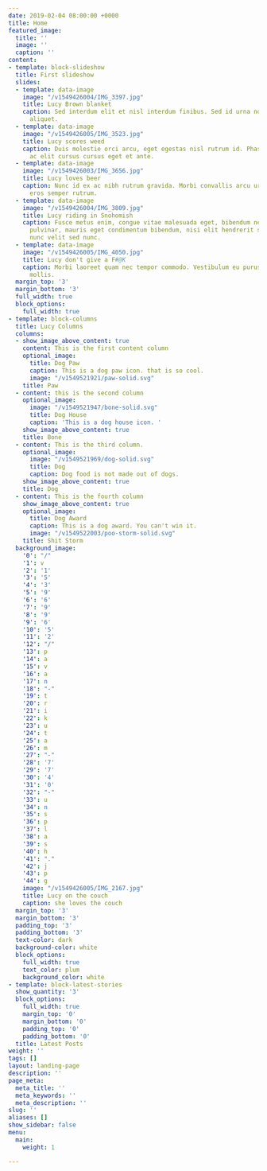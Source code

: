 ```yaml
---
date: 2019-02-04 08:00:00 +0000
title: Home
featured_image:
  title: ''
  image: ''
  caption: ''
content:
- template: block-slideshow
  title: First slideshow
  slides:
  - template: data-image
    image: "/v1549426004/IMG_3397.jpg"
    title: Lucy Brown blanket
    caption: Sed interdum elit et nisl interdum finibus. Sed id urna non augue mattis
      aliquet.
  - template: data-image
    image: "/v1549426005/IMG_3523.jpg"
    title: Lucy scores weed
    caption: Duis molestie orci arcu, eget egestas nisl rutrum id. Phasellus ut massa
      ac elit cursus cursus eget et ante.
  - template: data-image
    image: "/v1549426003/IMG_3656.jpg"
    title: Lucy loves beer
    caption: Nunc id ex ac nibh rutrum gravida. Morbi convallis arcu urna, id finibus
      eros semper rutrum.
  - template: data-image
    image: "/v1549426004/IMG_3809.jpg"
    title: Lucy riding in Snohomish
    caption: Fusce metus enim, congue vitae malesuada eget, bibendum nec sapien. Quisque
      pulvinar, mauris eget condimentum bibendum, nisi elit hendrerit sem, vel varius
      nunc velit sed nunc.
  - template: data-image
    image: "/v1549426005/IMG_4050.jpg"
    title: Lucy don't give a F#@K
    caption: Morbi laoreet quam nec tempor commodo. Vestibulum eu purus vel ante tincidunt
      mollis.
  margin_top: '3'
  margin_bottom: '3'
  full_width: true
  block_options:
    full_width: true
- template: block-columns
  title: Lucy Columns
  columns:
  - show_image_above_content: true
    content: This is the first content column
    optional_image:
      title: Dog Paw
      caption: This is a dog paw icon. that is so cool.
      image: "/v1549521921/paw-solid.svg"
    title: Paw
  - content: this is the second column
    optional_image:
      image: "/v1549521947/bone-solid.svg"
      title: Dog House
      caption: 'This is a dog house icon. '
    show_image_above_content: true
    title: Bone
  - content: This is the third column.
    optional_image:
      image: "/v1549521969/dog-solid.svg"
      title: Dog
      caption: Dog food is not made out of dogs.
    show_image_above_content: true
    title: Dog
  - content: This is the fourth column
    show_image_above_content: true
    optional_image:
      title: Dog Award
      caption: This is a dog award. You can't win it.
      image: "/v1549522003/poo-storm-solid.svg"
    title: Shit Storm
  background_image:
    '0': "/"
    '1': v
    '2': '1'
    '3': '5'
    '4': '3'
    '5': '9'
    '6': '6'
    '7': '9'
    '8': '9'
    '9': '6'
    '10': '5'
    '11': '2'
    '12': "/"
    '13': p
    '14': a
    '15': v
    '16': a
    '17': n
    '18': "-"
    '19': t
    '20': r
    '21': i
    '22': k
    '23': u
    '24': t
    '25': a
    '26': m
    '27': "-"
    '28': '7'
    '29': '7'
    '30': '4'
    '31': '0'
    '32': "-"
    '33': u
    '34': n
    '35': s
    '36': p
    '37': l
    '38': a
    '39': s
    '40': h
    '41': "."
    '42': j
    '43': p
    '44': g
    image: "/v1549426005/IMG_2167.jpg"
    title: Lucy on the couch
    caption: she loves the couch
  margin_top: '3'
  margin_bottom: '3'
  padding_top: '3'
  padding_bottom: '3'
  text-color: dark
  background-color: white
  block_options:
    full_width: true
    text_color: plum
    background_color: white
- template: block-latest-stories
  show_quantity: '3'
  block_options:
    full_width: true
    margin_top: '0'
    margin_bottom: '0'
    padding_top: '0'
    padding_bottom: '0'
  title: Latest Posts
weight: ''
tags: []
layout: landing-page
description: ''
page_meta:
  meta_title: ''
  meta_keywords: ''
  meta_description: ''
slug: ''
aliases: []
show_sidebar: false
menu:
  main:
    weight: 1

---
```

